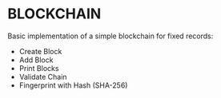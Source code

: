 # BLOCKCHAIN

Basic implementation of a simple blockchain for fixed records:

- Create Block
- Add Block 
- Print Blocks
- Validate Chain
- Fingerprint with Hash (SHA-256)